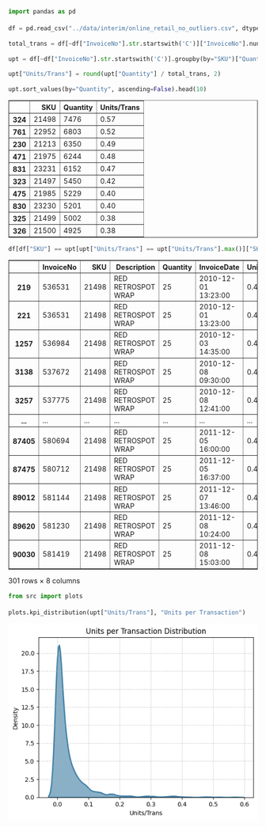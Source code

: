 ```python
import pandas as pd

df = pd.read_csv("../data/interim/online_retail_no_outliers.csv", dtype={"InvoiceNo": str})
```


```python
total_trans = df[~df["InvoiceNo"].str.startswith('C')]["InvoiceNo"].nunique()
```


```python
upt = df[~df["InvoiceNo"].str.startswith('C')].groupby(by="SKU")["Quantity"].sum().reset_index()
```


```python
upt["Units/Trans"] = round(upt["Quantity"] / total_trans, 2)
```


```python
upt.sort_values(by="Quantity", ascending=False).head(10)
```




<div>
<style scoped>
    .dataframe tbody tr th:only-of-type {
        vertical-align: middle;
    }

    .dataframe tbody tr th {
        vertical-align: top;
    }

    .dataframe thead th {
        text-align: right;
    }
</style>
<table border="1" class="dataframe">
  <thead>
    <tr style="text-align: right;">
      <th></th>
      <th>SKU</th>
      <th>Quantity</th>
      <th>Units/Trans</th>
    </tr>
  </thead>
  <tbody>
    <tr>
      <th>324</th>
      <td>21498</td>
      <td>7476</td>
      <td>0.57</td>
    </tr>
    <tr>
      <th>761</th>
      <td>22952</td>
      <td>6803</td>
      <td>0.52</td>
    </tr>
    <tr>
      <th>230</th>
      <td>21213</td>
      <td>6350</td>
      <td>0.49</td>
    </tr>
    <tr>
      <th>471</th>
      <td>21975</td>
      <td>6244</td>
      <td>0.48</td>
    </tr>
    <tr>
      <th>831</th>
      <td>23231</td>
      <td>6152</td>
      <td>0.47</td>
    </tr>
    <tr>
      <th>323</th>
      <td>21497</td>
      <td>5450</td>
      <td>0.42</td>
    </tr>
    <tr>
      <th>475</th>
      <td>21985</td>
      <td>5229</td>
      <td>0.40</td>
    </tr>
    <tr>
      <th>830</th>
      <td>23230</td>
      <td>5201</td>
      <td>0.40</td>
    </tr>
    <tr>
      <th>325</th>
      <td>21499</td>
      <td>5002</td>
      <td>0.38</td>
    </tr>
    <tr>
      <th>326</th>
      <td>21500</td>
      <td>4925</td>
      <td>0.38</td>
    </tr>
  </tbody>
</table>
</div>




```python
df[df["SKU"] == upt[upt["Units/Trans"] == upt["Units/Trans"].max()]["SKU"].iloc[0]]
```




<div>
<style scoped>
    .dataframe tbody tr th:only-of-type {
        vertical-align: middle;
    }

    .dataframe tbody tr th {
        vertical-align: top;
    }

    .dataframe thead th {
        text-align: right;
    }
</style>
<table border="1" class="dataframe">
  <thead>
    <tr style="text-align: right;">
      <th></th>
      <th>InvoiceNo</th>
      <th>SKU</th>
      <th>Description</th>
      <th>Quantity</th>
      <th>InvoiceDate</th>
      <th>UnitPrice</th>
      <th>CustomerID</th>
      <th>Country</th>
    </tr>
  </thead>
  <tbody>
    <tr>
      <th>219</th>
      <td>536531</td>
      <td>21498</td>
      <td>RED RETROSPOT WRAP</td>
      <td>25</td>
      <td>2010-12-01 13:23:00</td>
      <td>0.42</td>
      <td>15485.0</td>
      <td>United Kingdom</td>
    </tr>
    <tr>
      <th>221</th>
      <td>536531</td>
      <td>21498</td>
      <td>RED RETROSPOT WRAP</td>
      <td>25</td>
      <td>2010-12-01 13:23:00</td>
      <td>0.42</td>
      <td>15485.0</td>
      <td>United Kingdom</td>
    </tr>
    <tr>
      <th>1257</th>
      <td>536984</td>
      <td>21498</td>
      <td>RED RETROSPOT WRAP</td>
      <td>25</td>
      <td>2010-12-03 14:35:00</td>
      <td>0.42</td>
      <td>17841.0</td>
      <td>United Kingdom</td>
    </tr>
    <tr>
      <th>3138</th>
      <td>537672</td>
      <td>21498</td>
      <td>RED RETROSPOT WRAP</td>
      <td>25</td>
      <td>2010-12-08 09:30:00</td>
      <td>0.42</td>
      <td>13050.0</td>
      <td>United Kingdom</td>
    </tr>
    <tr>
      <th>3257</th>
      <td>537775</td>
      <td>21498</td>
      <td>RED RETROSPOT WRAP</td>
      <td>25</td>
      <td>2010-12-08 12:41:00</td>
      <td>0.42</td>
      <td>17722.0</td>
      <td>United Kingdom</td>
    </tr>
    <tr>
      <th>...</th>
      <td>...</td>
      <td>...</td>
      <td>...</td>
      <td>...</td>
      <td>...</td>
      <td>...</td>
      <td>...</td>
      <td>...</td>
    </tr>
    <tr>
      <th>87405</th>
      <td>580694</td>
      <td>21498</td>
      <td>RED RETROSPOT WRAP</td>
      <td>25</td>
      <td>2011-12-05 16:00:00</td>
      <td>0.42</td>
      <td>16600.0</td>
      <td>United Kingdom</td>
    </tr>
    <tr>
      <th>87475</th>
      <td>580712</td>
      <td>21498</td>
      <td>RED RETROSPOT WRAP</td>
      <td>25</td>
      <td>2011-12-05 16:37:00</td>
      <td>0.42</td>
      <td>13021.0</td>
      <td>United Kingdom</td>
    </tr>
    <tr>
      <th>89012</th>
      <td>581144</td>
      <td>21498</td>
      <td>RED RETROSPOT WRAP</td>
      <td>25</td>
      <td>2011-12-07 13:46:00</td>
      <td>0.42</td>
      <td>14085.0</td>
      <td>United Kingdom</td>
    </tr>
    <tr>
      <th>89620</th>
      <td>581230</td>
      <td>21498</td>
      <td>RED RETROSPOT WRAP</td>
      <td>25</td>
      <td>2011-12-08 10:24:00</td>
      <td>0.42</td>
      <td>14291.0</td>
      <td>United Kingdom</td>
    </tr>
    <tr>
      <th>90030</th>
      <td>581419</td>
      <td>21498</td>
      <td>RED RETROSPOT WRAP</td>
      <td>25</td>
      <td>2011-12-08 15:03:00</td>
      <td>0.42</td>
      <td>15484.0</td>
      <td>United Kingdom</td>
    </tr>
  </tbody>
</table>
<p>301 rows × 8 columns</p>
</div>




```python
from src import plots

plots.kpi_distribution(upt["Units/Trans"], "Units per Transaction")
```


    
![png](0.6-EDA-%26-visualizations_files/0.6-EDA-%26-visualizations_6_0.png)
    

